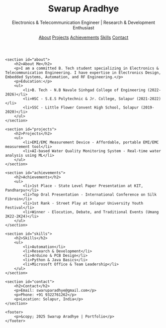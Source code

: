 <!DOCTYPE html>
<html lang="en">
<head>
    <meta charset="UTF-8">
    <meta name="viewport" content="width=device-width, initial-scale=1.0">
    <title>Swarup Aradhye | Portfolio</title>
    <link rel="stylesheet" href="style.css">
</head>
<body>
    <header>
        <h1>Swarup Aradhye</h1>
        <p>Electronics & Telecommunication Engineer | Research & Development Enthusiast</p>
        <nav>
            <a href="#about">About</a>
            <a href="#projects">Projects</a>
            <a href="#achievements">Achievements</a>
            <a href="#skills">Skills</a>
            <a href="#contact">Contact</a>
        </nav>
    </header>
    
    <section id="about">
        <h2>About Me</h2>
        <p>I am a committed B. Tech student specializing in Electronics & Telecommunication Engineering. I have expertise in Electronics Design, Embedded Systems, Automation, and RF Engineering.</p>
        <p>Education:</p>
        <ul>
            <li>B. Tech - N.B Navale Sinhgad College of Engineering (2022-2026)</li>
            <li>HSC - S.E.S Polytechnic & Jr. College, Solapur (2021-2022)</li>
            <li>SSC - Little Flower Convent High School, Solapur (2019-2020)</li>
        </ul>
    </section>
    
    <section id="projects">
        <h2>Projects</h2>
        <ul>
            <li>EMI/EMC Measurement Device - Affordable, portable EMI/EMC measurement tool</li>
            <li>AI-based Water Quality Monitoring System - Real-time water analysis using ML</li>
        </ul>
    </section>
    
    <section id="achievements">
        <h2>Achievements</h2>
        <ul>
            <li>1st Place - State Level Paper Presentation at KIT, Pandharpur</li>
            <li>Top Oral Presentation - International Conference on Silk Fibroin</li>
            <li>1st Rank - Street Play at Solapur University Youth Festival</li>
            <li>Winner - Elocution, Debate, and Traditional Events (Umang 2K22-2K24)</li>
        </ul>
    </section>
    
    <section id="skills">
        <h2>Skills</h2>
        <ul>
            <li>Automation</li>
            <li>Research & Development</li>
            <li>Arduino & PCB Design</li>
            <li>Python & Java Basics</li>
            <li>Microsoft Office & Team Leadership</li>
        </ul>
    </section>
    
    <section id="contact">
        <h2>Contact</h2>
        <p>Email: swaruparadhye@gmail.com</p>
        <p>Phone: +91 9322761262</p>
        <p>Location: Solapur, India</p>
    </section>
    
    <footer>
        <p>&copy; 2025 Swarup Aradhye | Portfolio</p>
    </footer>
</body>
</html>
